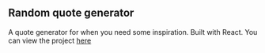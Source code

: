 ## Random quote generator

A quote generator for when you need some inspiration.  Built with React.  You can view the project [here](https://123lk.github.io/random-quote-generator/)
